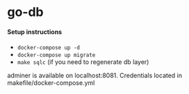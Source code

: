 # go-db


#### Setup instructions
- `docker-compose up -d`
- `docker-compose up migrate`
- `make sqlc` (if you need to regenerate db layer)

adminer is available on localhost:8081. Credentials located in makefile/docker-compose.yml
